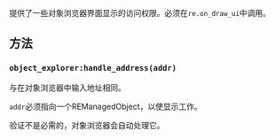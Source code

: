 提供了一些对象浏览器界面显示的访问权限。必须在`re.on_draw_ui`中调用。

## 方法
### `object_explorer:handle_address(addr)`
与在对象浏览器中输入地址相同。

`addr`必须指向一个REManagedObject，以使显示工作。

验证不是必需的，对象浏览器会自动处理它。